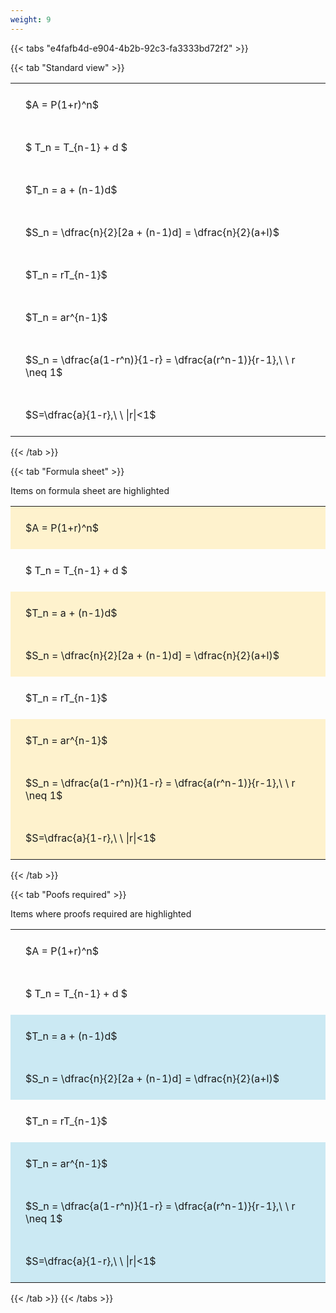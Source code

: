 ```yaml
---
weight: 9
---
```


{{< tabs "e4fafb4d-e904-4b2b-92c3-fa3333bd72f2" >}}

{{< tab "Standard view" >}}

<style type="text/css">
#T_80410 th.col_heading {
  text-align: left;
  font-size: 1em;
}
#T_80410 td {
  text-align: left;
  font-size: 1em;
  padding: 1.5em;
}
</style>
<table id="T_80410">
  <thead>
  </thead>
  <tbody>
    <tr>
      <td id="T_80410_row0_col0" class="data row0 col0" >$A = P(1+r)^n$</td>
    </tr>
    <tr>
      <td id="T_80410_row1_col0" class="data row1 col0" >$ T_n = T_{n-1} + d $</td>
    </tr>
    <tr>
      <td id="T_80410_row2_col0" class="data row2 col0" >$T_n = a + (n-1)d$</td>
    </tr>
    <tr>
      <td id="T_80410_row3_col0" class="data row3 col0" >$S_n = \dfrac{n}{2}[2a + (n-1)d] = \dfrac{n}{2}(a+l)$</td>
    </tr>
    <tr>
      <td id="T_80410_row4_col0" class="data row4 col0" >$T_n = rT_{n-1}$</td>
    </tr>
    <tr>
      <td id="T_80410_row5_col0" class="data row5 col0" >$T_n = ar^{n-1}$</td>
    </tr>
    <tr>
      <td id="T_80410_row6_col0" class="data row6 col0" >$S_n = \dfrac{a(1-r^n)}{1-r} = \dfrac{a(r^n-1)}{r-1},\ \  r \neq 1$</td>
    </tr>
    <tr>
      <td id="T_80410_row7_col0" class="data row7 col0" >$S=\dfrac{a}{1-r},\ \ |r|<1$</td>
    </tr>
  </tbody>
</table>
{{< /tab >}}

{{< tab "Formula sheet" >}}

Items on formula sheet are highlighted 
<br>
<style type="text/css">
#T_09651 th.col_heading {
  text-align: left;
  font-size: 1em;
}
#T_09651 td {
  text-align: left;
  font-size: 1em;
  padding: 1.5em;
}
#T_09651_row0_col0, #T_09651_row2_col0, #T_09651_row3_col0, #T_09651_row5_col0, #T_09651_row6_col0, #T_09651_row7_col0 {
  background-color: rgba(255,194,10, 0.2);
}
#T_09651_row1_col0, #T_09651_row4_col0 {
  background-color: rgba(0,0,0,0);
}
</style>
<table id="T_09651">
  <thead>
  </thead>
  <tbody>
    <tr>
      <td id="T_09651_row0_col0" class="data row0 col0" >$A = P(1+r)^n$</td>
    </tr>
    <tr>
      <td id="T_09651_row1_col0" class="data row1 col0" >$ T_n = T_{n-1} + d $</td>
    </tr>
    <tr>
      <td id="T_09651_row2_col0" class="data row2 col0" >$T_n = a + (n-1)d$</td>
    </tr>
    <tr>
      <td id="T_09651_row3_col0" class="data row3 col0" >$S_n = \dfrac{n}{2}[2a + (n-1)d] = \dfrac{n}{2}(a+l)$</td>
    </tr>
    <tr>
      <td id="T_09651_row4_col0" class="data row4 col0" >$T_n = rT_{n-1}$</td>
    </tr>
    <tr>
      <td id="T_09651_row5_col0" class="data row5 col0" >$T_n = ar^{n-1}$</td>
    </tr>
    <tr>
      <td id="T_09651_row6_col0" class="data row6 col0" >$S_n = \dfrac{a(1-r^n)}{1-r} = \dfrac{a(r^n-1)}{r-1},\ \  r \neq 1$</td>
    </tr>
    <tr>
      <td id="T_09651_row7_col0" class="data row7 col0" >$S=\dfrac{a}{1-r},\ \ |r|<1$</td>
    </tr>
  </tbody>
</table>
{{< /tab >}}

{{< tab "Poofs required" >}}

Items where proofs required are highlighted 
<br>
<style type="text/css">
#T_c4165 th.col_heading {
  text-align: left;
  font-size: 1em;
}
#T_c4165 td {
  text-align: left;
  font-size: 1em;
  padding: 1.5em;
}
#T_c4165_row0_col0, #T_c4165_row1_col0, #T_c4165_row4_col0 {
  background-color: rgba(0,0,0,0);
}
#T_c4165_row2_col0, #T_c4165_row3_col0, #T_c4165_row5_col0, #T_c4165_row6_col0, #T_c4165_row7_col0 {
  background-color: rgba(0,150,200, 0.2);
}
</style>
<table id="T_c4165">
  <thead>
  </thead>
  <tbody>
    <tr>
      <td id="T_c4165_row0_col0" class="data row0 col0" >$A = P(1+r)^n$</td>
    </tr>
    <tr>
      <td id="T_c4165_row1_col0" class="data row1 col0" >$ T_n = T_{n-1} + d $</td>
    </tr>
    <tr>
      <td id="T_c4165_row2_col0" class="data row2 col0" >$T_n = a + (n-1)d$</td>
    </tr>
    <tr>
      <td id="T_c4165_row3_col0" class="data row3 col0" >$S_n = \dfrac{n}{2}[2a + (n-1)d] = \dfrac{n}{2}(a+l)$</td>
    </tr>
    <tr>
      <td id="T_c4165_row4_col0" class="data row4 col0" >$T_n = rT_{n-1}$</td>
    </tr>
    <tr>
      <td id="T_c4165_row5_col0" class="data row5 col0" >$T_n = ar^{n-1}$</td>
    </tr>
    <tr>
      <td id="T_c4165_row6_col0" class="data row6 col0" >$S_n = \dfrac{a(1-r^n)}{1-r} = \dfrac{a(r^n-1)}{r-1},\ \  r \neq 1$</td>
    </tr>
    <tr>
      <td id="T_c4165_row7_col0" class="data row7 col0" >$S=\dfrac{a}{1-r},\ \ |r|<1$</td>
    </tr>
  </tbody>
</table>
{{< /tab >}}
{{< /tabs >}}